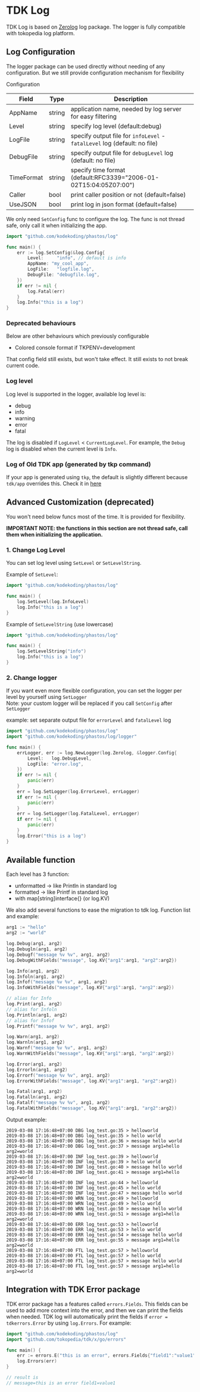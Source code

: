 # TDK Log

TDK Log is based on [Zerolog](https://github.com/rs/zerolog) log package.
The logger is fully compatible with tokopedia log platform.

## Log Configuration

The logger package can be used directly without needing of any configuration. But we still provide configuration mechanism for flexibility

Configuration

| Field | Type | Description |
|-|-|-|
| AppName | string | application name, needed by log server for easy filtering|
| Level | string | specify log level (default:debug)|
| LogFile | string | specify output file for `infoLevel` - `fatalLevel` log (default: no file)|
| DebugFile | string | specify output file for `debugLevel` log (default: no file)|
| TimeFormat | string | specify time format (default:RFC3339="2006-01-02T15:04:05Z07:00")|
| Caller | bool | print caller position or not (default=false)|
| UseJSON| bool | print log in json format (default=false)|

We only need  `SetConfig` func to configure the log.
The func is not thread safe, only call it when initializing the app.

```go
import "github.com/kodekoding/phastos/log"

func main() {
    err := log.SetConfig(&log.Config{
        Level:     "info", // default is info
        AppName: "my_cool_app",
        LogFile:   "logfile.log",
        DebugFile: "debugfile.log",
    })
    if err != nil {
        log.Fatal(err)
    }
    log.Info("this is a log")
}
```
### Deprecated behaviours

Below are other behaviours which previously configurable
- Colored console format if TKPENV=development

That config field still exists, but won't take effect.
It still exists to not break current code.

### Log level

Log level is supported in the logger, available log level is:

- debug
- info
- warning
- error
- fatal

The log is disabled if `LogLevel` < `CurrentLogLevel`. For example, the `Debug` log is disabled when the current level is `Info`.

### Log of Old TDK app (generated by tkp command)
If your app is generated using `tkp`, the default is slightly different because `tdk/app` overrides this. Check it in [here](http://console.tokopedia.net/docs/docs/config/log.html)


## Advanced Customization (deprecated)

You won't need below funcs most of the time. It is provided for flexibility.

**IMPORTANT NOTE: the functions in this section are not thread safe, call them when initializing the application.**


### 1. Change Log Level

You can set log level using `SetLevel` or `SetLevelString`.

Example of `SetLevel`:

```go
import "github.com/kodekoding/phastos/log"

func main() {
    log.SetLevel(log.InfoLevel)
    log.Info("this is a log")
}
```

Example of `SetLevelString` (use lowercase)
```go
import "github.com/kodekoding/phastos/log"

func main() {
    log.SetLevelString("info")
    log.Info("this is a log")
}
```

### 2. Change logger

If you want even more flexible configuration, you can set the logger per level by yourself using `SetLogger` \
Note: your custom logger will be replaced if you call `SetConfig` after `SetLogger`

example: set separate output file for `errorLevel` and `fatalLevel` log
```go
import "github.com/kodekoding/phastos/log"
import "github.com/kodekoding/phastos/log/logger"

func main() {
    errLogger, err := log.NewLogger(log.Zerolog, &logger.Config{
        Level:   log.DebugLevel,
        LogFile: "error.log",
    })
    if err != nil {
        panic(err)
    }
    err = log.SetLogger(log.ErrorLevel, errLogger)
    if err != nil {
        panic(err)
    }
    err = log.SetLogger(log.FatalLevel, errLogger)
    if err != nil {
        panic(err)
    }
    log.Error("this is a log")
}
```

## Available function

Each level has 3 function:
- unformatted -> like Println in standard log
- formatted -> like Printf in standard log
- with map[string]interface{} (or log.KV)

We also add several functions to ease the migration to tdk log.
Function list and example:

```go
arg1 := "hello"
arg2 := "world"

log.Debug(arg1, arg2)
log.Debugln(arg1, arg2)
log.Debugf("message %v %v", arg1, arg2)
log.DebugWithFields("message", log.KV{"arg1":arg1, "arg2":arg2})

log.Info(arg1, arg2)
log.Infoln(arg1, arg2)
log.Infof("message %v %v", arg1, arg2)
log.InfoWithFields("message", log.KV{"arg1":arg1, "arg2":arg2})

// alias for Info
log.Print(arg1, arg2)
// alias for Infoln
log.Println(arg1, arg2)
// alias for Infof
log.Printf("message %v %v", arg1, arg2)

log.Warn(arg1, arg2)
log.Warnln(arg1, arg2)
log.Warnf("message %v %v", arg1, arg2)
log.WarnWithFields("message", log.KV{"arg1":arg1, "arg2":arg2})

log.Error(arg1, arg2)
log.Errorln(arg1, arg2)
log.Errorf("message %v %v", arg1, arg2)
log.ErrorWithFields("message", log.KV{"arg1":arg1, "arg2":arg2})

log.Fatal(arg1, arg2)
log.Fatalln(arg1, arg2)
log.Fatalf("message %v %v", arg1, arg2)
log.FatalWithFields("message", log.KV{"arg1":arg1, "arg2":arg2})
```

Output example:
```
2019-03-08 17:16:48+07:00 DBG log_test.go:35 > helloworld
2019-03-08 17:16:48+07:00 DBG log_test.go:35 > hello world
2019-03-08 17:16:48+07:00 DBG log_test.go:36 > message hello world
2019-03-08 17:16:48+07:00 DBG log_test.go:37 > message arg1=hello arg2=world
2019-03-08 17:16:48+07:00 INF log_test.go:39 > helloworld
2019-03-08 17:16:48+07:00 INF log_test.go:39 > hello world
2019-03-08 17:16:48+07:00 INF log_test.go:40 > message hello world
2019-03-08 17:16:48+07:00 INF log_test.go:41 > message arg1=hello arg2=world
2019-03-08 17:16:48+07:00 INF log_test.go:44 > helloworld
2019-03-08 17:16:48+07:00 INF log_test.go:45 > hello world
2019-03-08 17:16:48+07:00 INF log_test.go:47 > message hello world
2019-03-08 17:16:48+07:00 WRN log_test.go:49 > helloworld
2019-03-08 17:16:48+07:00 WRN log_test.go:49 > hello world
2019-03-08 17:16:48+07:00 WRN log_test.go:50 > message hello world
2019-03-08 17:16:48+07:00 WRN log_test.go:51 > message arg1=hello arg2=world
2019-03-08 17:16:48+07:00 ERR log_test.go:53 > helloworld
2019-03-08 17:16:48+07:00 ERR log_test.go:53 > hello world
2019-03-08 17:16:48+07:00 ERR log_test.go:54 > message hello world
2019-03-08 17:16:48+07:00 ERR log_test.go:55 > message arg1=hello arg2=world
2019-03-08 17:16:48+07:00 FTL log_test.go:57 > helloworld
2019-03-08 17:16:48+07:00 FTL log_test.go:57 > hello world
2019-03-08 17:16:48+07:00 FTL log_test.go:57 > message hello world
2019-03-08 17:16:48+07:00 FTL log_test.go:57 > message arg1=hello arg2=world
```

## Integration with TDK Error package

TDK error package has a features called `errors.Fields`. This fields can be used to add more context into the error, and then we can print the fields when needed. TDK log will automatically print the fields if `error = tdkerrors.Error` by using `log.Errors`. For example:

```go
import "github.com/kodekoding/phastos/log"
import "github.com/tokopedia/tdk/x/go/errors"

func main() {
    err := errors.E("this is an error", errors.Fields{"field1":"value1"})
    log.Errors(err)
}

// result is
// message=this is an error field1=value1
```